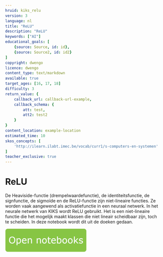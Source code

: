 ```yaml
---
hruid: kiks_relu
version: 3
language: nl
title: "ReLU"
description: "ReLU"
keywords: ["AI"]
educational_goals: [
    {source: Source, id: id}, 
    {source: Source2, id: id2}
]
copyright: dwengo
licence: dwengo
content_type: text/markdown
available: true
target_ages: [16, 17, 18]
difficulty: 3
return_value: {
    callback_url: callback-url-example,
    callback_schema: {
        att: test,
        att2: test2
    }
}
content_location: example-location
estimated_time: 10
skos_concepts: [
    'http://ilearn.ilabt.imec.be/vocab/curr1/s-computers-en-systemen'
]
teacher_exclusive: true
---
```


# ReLU
De Heaviside-functie (drempelwaardefunctie), de identiteitsfunctie, de signfunctie, de sigmoïde en de ReLU-functie zijn niet-lineaire functies. Ze worden
vaak aangewend als activatiefunctie in een neuraal netwerk. In het neurale netwerk van KIKS wordt ReLU gebruikt. Het is een niet-lineaire functie die het mogelijk maakt klassen die niet lineair scheidbaar zijn, toch te scheiden. In deze notebook wordt dit uit de doeken gedaan. 

[![](embed/Knop.png "Knop")](https://kiks.ilabt.imec.be/jupyterhub/?id=1752 "Re LU")
